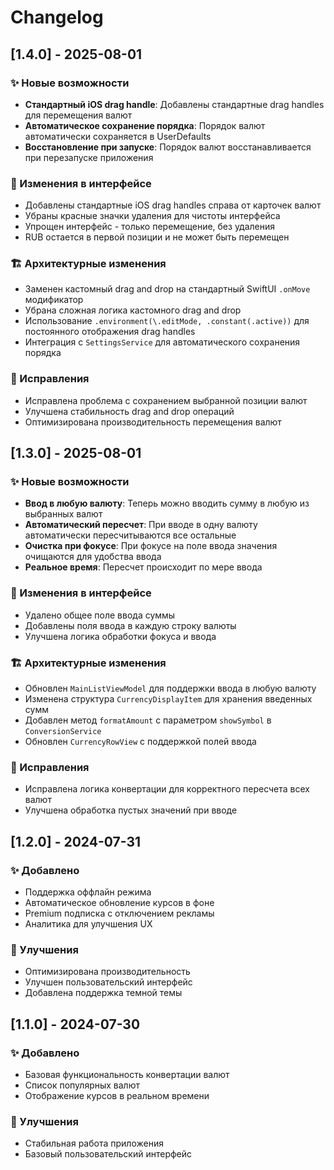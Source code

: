 # Changelog

## [1.4.0] - 2025-08-01

### ✨ Новые возможности
- **Стандартный iOS drag handle**: Добавлены стандартные drag handles для перемещения валют
- **Автоматическое сохранение порядка**: Порядок валют автоматически сохраняется в UserDefaults
- **Восстановление при запуске**: Порядок валют восстанавливается при перезапуске приложения

### 🔄 Изменения в интерфейсе
- Добавлены стандартные iOS drag handles справа от карточек валют
- Убраны красные значки удаления для чистоты интерфейса
- Упрощен интерфейс - только перемещение, без удаления
- RUB остается в первой позиции и не может быть перемещен

### 🏗 Архитектурные изменения
- Заменен кастомный drag and drop на стандартный SwiftUI `.onMove` модификатор
- Убрана сложная логика кастомного drag and drop
- Использование `.environment(\.editMode, .constant(.active))` для постоянного отображения drag handles
- Интеграция с `SettingsService` для автоматического сохранения порядка

### 🐛 Исправления
- Исправлена проблема с сохранением выбранной позиции валют
- Улучшена стабильность drag and drop операций
- Оптимизирована производительность перемещения валют

## [1.3.0] - 2025-08-01

### ✨ Новые возможности
- **Ввод в любую валюту**: Теперь можно вводить сумму в любую из выбранных валют
- **Автоматический пересчет**: При вводе в одну валюту автоматически пересчитываются все остальные
- **Очистка при фокусе**: При фокусе на поле ввода значения очищаются для удобства ввода
- **Реальное время**: Пересчет происходит по мере ввода

### 🔄 Изменения в интерфейсе
- Удалено общее поле ввода суммы
- Добавлены поля ввода в каждую строку валюты
- Улучшена логика обработки фокуса и ввода

### 🏗 Архитектурные изменения
- Обновлен `MainListViewModel` для поддержки ввода в любую валюту
- Изменена структура `CurrencyDisplayItem` для хранения введенных сумм
- Добавлен метод `formatAmount` с параметром `showSymbol` в `ConversionService`
- Обновлен `CurrencyRowView` с поддержкой полей ввода

### 🐛 Исправления
- Исправлена логика конвертации для корректного пересчета всех валют
- Улучшена обработка пустых значений при вводе

## [1.2.0] - 2024-07-31

### ✨ Добавлено
- Поддержка оффлайн режима
- Автоматическое обновление курсов в фоне
- Premium подписка с отключением рекламы
- Аналитика для улучшения UX

### 🔧 Улучшения
- Оптимизирована производительность
- Улучшен пользовательский интерфейс
- Добавлена поддержка темной темы

## [1.1.0] - 2024-07-30

### ✨ Добавлено
- Базовая функциональность конвертации валют
- Список популярных валют
- Отображение курсов в реальном времени

### 🔧 Улучшения
- Стабильная работа приложения
- Базовый пользовательский интерфейс 